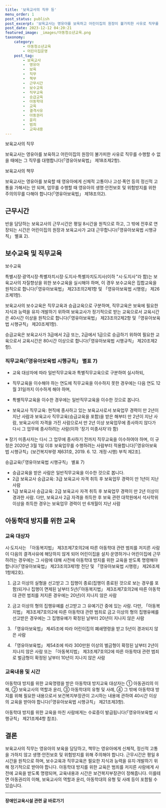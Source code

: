 ```yaml
---
title: '보육교사의 직무 등'
menu_order: 1
post_status: publish
post_excerpt: '보육교사는 영유아를 보육하고 어린이집의 원장이 불가피한 사유로 직무를 수행할 수 없을 때에는 그 직무를 대행합니다  영유아보육법  제18조제2항 .'
post_date: 2023-12-12 04:20:21
featured_image: _images/아동청소년교육.png
taxonomy:
    category:
        - 아동청소년교육
        - 어린이집운영
    post_tag:
        - 보육교사
        -  영유아
        -  보육
        -  직무
        -  책무
        -  근무시간
        -  보수교육
        -  직무교육
        -  승급교육
        -  아동학대
        -  교육
        -  결격사유
        -  아동권리
        -  윤리
        -  범죄
        -  교육내용
---
```



보육교사의 직무

보육교사는 영유아를 보육하고 어린이집의 원장이 불가피한 사유로 직무를 수행할 수 없을 때에는 그 직무를 대행합니다(「영유아보육법」 제18조제2항).

보육교사의 책무

보육교사는 영유아를 보육할 때 영유아에게 신체적 고통이나 고성·폭언 등의 정신적 고통을 가해서는 안 되며, 업무를 수행할 때 영유아의 생명·안전보호 및 위험방지를 위한 주의의무를 다해야 합니다(「영유아보육법」 제18조의2).

## 근무시간

반을 담당하는 보육교사의 근무시간은 평일 8시간을 원칙으로 하고, 그 밖에 전후로 연장되는 시간은 어린이집의 원장과 보육교사가 교대 근무합니다(「영유아보육법 시행규칙」 별표 2).

## 보수교육 및 직무교육

보수교육

특별시장·광역시장·특별자치시장·도지사·특별자치도지사(이하 "시·도지사"라 함)는 보육교사의 자질향상을 위한 보수교육을 실시해야 하며, 이 경우 보수교육은 집합교육을 원칙으로 합니다(「영유아보육법」 제23조의2제1항 및 「영유아보육법 시행령」 제26조제1항).

보육교사의 보수교육은 직무교육과 승급교육으로 구분하며, 직무교육은 보육에 필요한 지식과 능력을 유지·개발하기 위하여 보육교사가 정기적으로 받는 교육으로서 교육시간은 40시간 이상을 원칙으로 합니다(「영유아보육법」 제23조의2제2항 및「영유아보육법 시행규칙」 제20조제1항).

승급교육은 보육교사가 3급에서 2급 또는, 2급에서 1급으로 승급하기 위하여 필요한 교육으로서 교육시간은 80시간 이상으로 합니다(「영유아보육법 시행규칙」 제20조제2항).

### 직무교육(「영유아보육법 시행규칙」 별표 7)
- 교육 대상자에 따라 일반직무교육과 특별직무교육으로 구분하여 실시하되,
- 직무교육을 이수해야 하는 연도에 직무교육을 이수하지 못한 경우에는 다음 연도 12월 31일까지 이수하게 해야 하며,
- 특별직무교육을 이수한 경우에는 일반직무교육을 이수한 것으로 봅니다.

- 보육교사 직무교육: 현직에 종사하고 있는 보육교사로서 보육업무 경력이 만 2년이 지난 사람과 보육교사 직무교육(승급교육을 포함)을 받은 해부터 만 2년이 지난 사람, 보육교사의 자격을 가진 사람으로서 만 2년 이상 보육업무에 종사하지 않다가 다시 그 업무에 종사하려는 사람(이하 '장기 미종사자'라 함)

※ 장기 미종사자는 다시 그 업무에 종사하기 전까지 직무교육을 이수하여야 하며, 이 규정은 2020년 3월 1일 이후 보육업무를 수행하려는 사람부터 적용합니다[「영유아보육법 시행규칙」(보건복지부령 제631호, 2019. 6. 12. 개정·시행) 부칙 제2조].

승급교육(「영유아보육법 시행규칙」 별표 7)

- 승급교육을 받은 사람은 일반직무교육을 이수한 것으로 봅니다.
- 2급 보육교사 승급교육: 3급 보육교사 자격 취득 후 보육업무 경력이 만 1년이 지난 사람
- 1급 보육교사 승급교육: 2급 보육교사 자격 취득 후 보육업무 경력이 만 2년 이상이 경과한 사람. 다만, 보육교사 2급 자격을 취득한 후 보육 관련 대학원에서 석사학위 이상을 취득한 경우는 보육업무 경력이 만 6개월이 지난 사람

## 아동학대 방지를 위한 교육

### 교육 대상자

시·도지사는 「아동복지법」 제3조제7호의2에 따른 아동학대 관련 범죄를 저지른 사람이 다음의 결격사유에 해당하지 않게 되어 어린이집을 설치·운영하거나 어린이집에 근무하려는 경우에는 그 사람에 대해 사전에 아동학대 방지를 위한 교육을 받도록 명령해야 합니다(「영유아보육법」 제23조의3제1항 전단 및 「영유아보육법 시행령」 제26조제1항제2호).

1. 금고 이상의 실형을 선고받고 그 집행이 종료(집행이 종료된 것으로 보는 경우를 포함)되거나 집행이 면제된 날부터 5년(「아동복지법」 제3조제7호의2에 따른 아동학대 관련 범죄를 저지른 경우에는 20년)이 지나지 않은 사람

2. 금고 이상의 형의 집행유예를 선고받고 그 유예기간 중에 있는 사람. 다만, 「아동복지법」 제3조제7호의2에 따른 아동학대 관련 범죄로 금고 이상의 형의 집행유예를 선고받은 경우에는 그 집행유예가 확정된 날부터 20년이 지나지 않은 사람

3. 「영유아보육법」 제45조에 따라 어린이집의 폐쇄명령을 받고 5년이 경과되지 않은 사람

4. 「영유아보육법」 제54조에 따라 300만원 이상의 벌금형이 확정된 날부터 2년이 지나지 않은 사람 또는 「아동복지법」 제3조제7호의2에 따른 아동학대 관련 범죄로 벌금형이 확정된 날부터 10년이 지나지 않은 사람

### 교육내용 및 시간

아동학대 방지를 위한 교육명령을 받은 아동학대 방지교육 대상자는 ① 아동권리의 이해, ② 보육교사의 역할과 윤리, ③ 아동학대의 유형 및 사례, ④ 그 밖에 아동학대 방지를 위해 필요한 내용으로서 보건복지부장관이 고시하는 내용에 관하여 40시간 이상의 교육을 받아야 합니다(「영유아보육법 시행규칙」 제21조제3항).

아동학대 방지를 위한 교육을 마친 사람에게는 수료증이 발급됩니다(「영유아보육법 시행규칙」 제21조제4항 참조).

## 결론

보육교사의 직무는 영유아의 보육을 담당하고, 책무는 영유아에게 신체적, 정신적 고통을 가하지 않고 생명·안전보호 및 위험방지를 위해 주의해야 합니다. 근무시간은 평일 8시간을 원칙으로 하며, 보수교육과 직무교육은 필요한 지식과 능력을 유지·개발하기 위해 정기적으로 받아야 합니다. 아동학대 방지를 위한 교육은 범죄를 저지른 사람에게 사전에 교육을 받도록 명령되며, 교육내용과 시간은 보건복지부장관이 정해줍니다. 이를테면 아동권리의 이해, 보육교사의 역할과 윤리, 아동학대의 유형 및 사례 등이 포함될 수 있습니다.
<!-- wp:separator -->
<hr class="wp-block-separator has-alpha-channel-opacity"/>
<!-- /wp:separator -->

<!-- wp:group {"backgroundColor":"base","layout":{"type":"constrained"}} -->
<div class="wp-block-group has-base-background-color has-background"><!-- wp:paragraph {"align":"center","fontSize":"medium"} -->
<p class="has-text-align-center has-large-font-size"><strong>장애인교육시설 관련 글 바로가기</strong></p>
<!-- /wp:paragraph -->


<!-- wp:latest-posts
{"categories":[{"id":23164,"count":19,"description":"","link":"https://uknowlaw.com/category/%ec%9e%a5%ec%95%a0%ec%9d%b8%ea%b5%90%ec%9c%a1%ec%8b%9c%ec%84%a4/","name":"장애인교육시설","slug":"장애인교육시설","taxonomy":"category","parent":0,"meta":[],"_links":{"self":[{"href":"https://uknowlaw.com/wp-json/wp/v2/categories/23164"}],"collection":[{"href":"https://uknowlaw.com/wp-json/wp/v2/categories"}],"about":[{"href":"https://uknowlaw.com/wp-json/wp/v2/taxonomies/category"}],"wp:post_type":[{"href":"https://uknowlaw.com/wp-json/wp/v2/posts?categories=23164"}],"curies":[{"name":"wp","href":"https://api.w.org/{rel}","templated":true}]}}],"postsToShow":100,"excerptLength":28,"postLayout":"grid","columns":2,"featuredImageAlign":"left","featuredImageSizeSlug":"large","fontSize":"small"} /--></div>
<!-- /wp:group -->